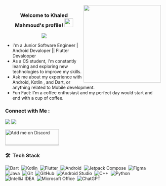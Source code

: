 <img width="250" align="right" src="https://c.tenor.com/_DOBjnGspYAAAAAM/code-coding.gif">

<h3 align="center">
  Welcome to Khaled Mahmoud's profile!
  <img src="https://media.giphy.com/media/hvRJCLFzcasrR4ia7z/giphy.gif" width="28">
</h3>

<!-- Typing SVG by DenverCoder1 - https://github.com/DenverCoder1/readme-typing-svg -->
<p align="center">
  <a href="https://github.com/DenverCoder1/readme-typing-svg"><img src="https://readme-typing-svg.herokuapp.com/?lines=Mobile-App%20developer;Always%20learning%20new%20things&font=Fira%20Code&center=true&width=440&height=45&color=f75c7e&vCenter=true&size=22"></a>
</p> 

-  I'm a Junior Software Engineer | Android Devaloper || Flutter Devalooper
-  As a CS student, I'm constantly learning and exploring new technologies to improve my skills.
- Ask me about my experience with Android, Kotlin , and Dart, or anything related to Mobile development.
-  Fun Fact: I'm a coffee enthusiast and my perfect day would start and end with a cup of coffee.

### Connect with Me :

<a href="https://www.linkedin.com/in/khaled-mahmoud-433416234/" target="_blank"><img src="https://img.shields.io/badge/-Khaled%20Mahmoud-0077B5?style=for-the-badge&logo=Linkedin&logoColor=white"/></a>
<a href="https://t.me/KhaleddMahmoudd" target="_blank"><img src="https://img.shields.io/badge/-Khaled%20Mahmoud-0077B5?style=for-the-badge&logo=Telegram&logoColor=white"/></a>

<a href="#" onclick="alert('Add me on Discord: khaledmahmouad');" target="_blank">
  <img src="https://cdn-icons-png.flaticon.com/512/2111/2111370.png" alt="Add me on Discord" style="height: 50px !important;width: 174px !important;box-shadow: 0px 3px 2px 0px rgba(190, 190, 190, 0.5) !important;-webkit-box-shadow: 0px 3px 2px 0px rgba(190, 190, 190, 0.5) !important;">
</a>


### 🛠 &nbsp;Tech Stack 
![Dart](https://img.shields.io/badge/-Dart-05122A?style=flat&logo=dart)&nbsp;
![Kotlin](https://img.shields.io/badge/-Kotlin-05122A?style=flat&logo=kotlin&logoColor=563D7C)&nbsp;
![Flutter](https://img.shields.io/badge/-Flutter-05122A?style=flat&logo=flutter)&nbsp;
![Android](https://img.shields.io/badge/-Android-05122A?style=flat&logo=android)&nbsp;
![Jetpack Compose](https://img.shields.io/badge/-Jetpack%20Compose-05122A?style=flat&logo=jetpack-compose)&nbsp;
![Figma](https://img.shields.io/badge/-Figma-05122A?style=flat&logo=figma)&nbsp;
![Java](https://img.shields.io/badge/-Java-05122A?style=flat&logo=java&logoColor=007396)&nbsp;
![Git](https://img.shields.io/badge/-Git-05122A?style=flat&logo=git)&nbsp;
![GitHub](https://img.shields.io/badge/-GitHub-05122A?style=flat&logo=github)&nbsp;
![Android Studio](https://img.shields.io/badge/-Android%20Studio-05122A?style=flat&logo=android-studio)&nbsp;
![C++](https://img.shields.io/badge/-C++-05122A?style=flat&logo=c%2B%2B)&nbsp;
![Python](https://img.shields.io/badge/-Python-05122A?style=flat&logo=python)&nbsp;
![IntelliJ IDEA](https://img.shields.io/badge/-IntelliJ%20IDEA-05122A?style=flat&logo=intellij-idea&logoColor=007ACC)&nbsp;
![Microsoft Office](https://img.shields.io/badge/-Microsoft%20Office-05122A?style=flat&logo=microsoft-office&logoColor=D83B01)&nbsp;
![ChatGPT](https://img.shields.io/badge/-ChatGPT-05122A?style=flat&logo=openai&logoColor=white)&nbsp;
<br>
